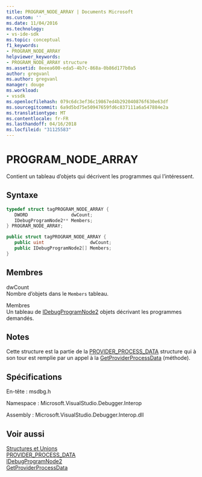 ```yaml
---
title: PROGRAM_NODE_ARRAY | Documents Microsoft
ms.custom: ''
ms.date: 11/04/2016
ms.technology:
- vs-ide-sdk
ms.topic: conceptual
f1_keywords:
- PROGRAM_NODE_ARRAY
helpviewer_keywords:
- PROGRAM_NODE_ARRAY structure
ms.assetid: 8eeea600-eda5-4b7c-868a-0b86d177b0a5
author: gregvanl
ms.author: gregvanl
manager: douge
ms.workload:
- vssdk
ms.openlocfilehash: 079c6dc3ef36c19867ed4b292040876f630e63df
ms.sourcegitcommit: 6a9d5bd75e50947659fd6c837111a6a547884e2a
ms.translationtype: MT
ms.contentlocale: fr-FR
ms.lasthandoff: 04/16/2018
ms.locfileid: "31125583"
---
```

# <a name="programnodearray"></a>PROGRAM_NODE_ARRAY
Contient un tableau d’objets qui décrivent les programmes qui l’intéressent.  
  
## <a name="syntax"></a>Syntaxe  
  
```cpp  
typedef struct tagPROGRAM_NODE_ARRAY {  
   DWORD                dwCount;  
   IDebugProgramNode2** Members;  
} PROGRAM_NODE_ARRAY;  
```  
  
```csharp  
public struct tagPROGRAM_NODE_ARRAY {  
   public uint                 dwCount;  
   public IDebugProgramNode2[] Members;  
}  
```  
  
## <a name="members"></a>Membres  
 dwCount  
 Nombre d’objets dans le `Members` tableau.  
  
 Membres  
 Un tableau de [IDebugProgramNode2](../../../extensibility/debugger/reference/idebugprogramnode2.md) objets décrivant les programmes demandés.  
  
## <a name="remarks"></a>Notes  
 Cette structure est la partie de la [PROVIDER_PROCESS_DATA](../../../extensibility/debugger/reference/provider-process-data.md) structure qui à son tour est remplie par un appel à la [GetProviderProcessData](../../../extensibility/debugger/reference/idebugprogramprovider2-getproviderprocessdata.md) (méthode).  
  
## <a name="requirements"></a>Spécifications  
 En-tête : msdbg.h  
  
 Namespace : Microsoft.VisualStudio.Debugger.Interop  
  
 Assembly : Microsoft.VisualStudio.Debugger.Interop.dll  
  
## <a name="see-also"></a>Voir aussi  
 [Structures et Unions](../../../extensibility/debugger/reference/structures-and-unions.md)   
 [PROVIDER_PROCESS_DATA](../../../extensibility/debugger/reference/provider-process-data.md)   
 [IDebugProgramNode2](../../../extensibility/debugger/reference/idebugprogramnode2.md)   
 [GetProviderProcessData](../../../extensibility/debugger/reference/idebugprogramprovider2-getproviderprocessdata.md)